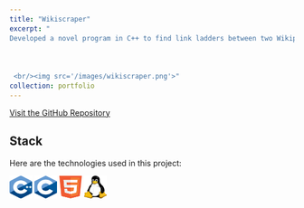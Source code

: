```yaml
---
title: "Wikiscraper"
excerpt: "
Developed a novel program in C++ to find link ladders between two Wikipedia pages using an intelligent algorithm to identify optimal paths. This project involved leveraging core C++ features such as iterators, algorithms, and containers to efficiently traverse and analyze graph-like structures. The program not only enhanced problem-solving and algorithmic design skills but also deepened expertise in fundamental C++ concepts.



 <br/><img src='/images/wikiscraper.png'>"
collection: portfolio
---
```

[Visit the GitHub Repository](https://github.com/gabrielkmbo/wikiscraper)

## Stack

Here are the technologies used in this project:

<p>
  <img src="/images/cpp.png" alt="C++" title="C++" width="40" height="40" />
  <img src="/images/c.png" alt="C" title="C" width="40" height="40" />
  <img src="/images/html.png" alt="HTML" title="HTML" width="40" height="40" />
  <img src="/images/linux.png" alt="Linux" title="Linux" width="40" height="40" />
</p>
